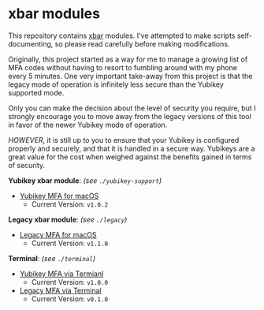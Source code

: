 # xbar modules

This repository contains [xbar](https://github.com/matryer/xbar) modules. I've attempted to make scripts self-documenting, so please read carefully before making modifications. 

Originally, this project started as a way for me to manage a growing list of MFA codes without having to resort to fumbling around with my phone every 5 minutes. One very important take-away from this project is that the legacy mode of operation is infinitely less secure than the Yubikey supported mode. 

Only you can make the decision about the level of security you require, but I strongly encourage you to move away from the legacy versions of this tool in favor of the newer Yubikey mode of operation. 

_HOWEVER_, it is still up to you to ensure that your Yubikey is configured properly and securely, and that it is handled in a secure way. Yubikeys are a great value for the cost when weighed against the benefits gained in terms of security.

**Yubikey xbar module**: _(see `./yubikey-support`)_
* [Yubikey MFA for macOS](./yubikey-support/README.md)
    * Current Version: `v1.0.2`

**Legacy xbar module**: _(see `./legacy`)_
* [Legacy MFA for macOS](./legacy/README.md)
    * Current Version: `v1.1.0`

**Terminal**: _(see `./terminal`)_
* [Yubikey MFA via Termianl](./terminal-yubikey/README.md)
    * Current Version: `v1.0.0`
* [Legacy MFA via Terminal](./terminal-legacy/README.md)
    * Current Version: `v0.1.0`

